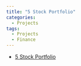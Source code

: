 ```yaml
---
title: "5 Stock Portfolio"
categories:
  - Projects
tags:
  - Projects
  - Finance
---
```


+ [5 Stock Portfolio](https://SaraiHrinsinMA490.github.io/eportfolio-saraihrinsin/assets/5StockPortfolio.xlsx)

 